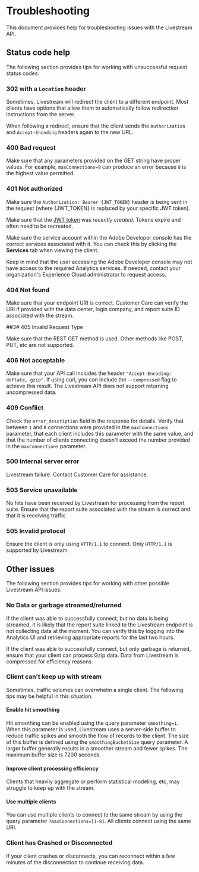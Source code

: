 # Troubleshooting

This document provides help for troubleshooting issues with the Livestream API.


## Status code help

The following section provides tips for working with unsuccessful request status codes.

### 302 with a `Location` header

Sometimes, Livestream will redirect the client to a different endpoint. Most clients have options that allow them to automatically follow redirection instructions from the server.

When following a redirect, ensure that the client sends the `Authorization` and `Accept-Encoding` headers again to the new URL.

### 400 Bad request

Make sure that any parameters provided on the GET string have proper values. For example, `maxConnections=9` can produce an error because `8` is the highest value permitted.

### 401 Not authorized

Make sure the `Authorization: Bearer {JWT_TOKEN}` header is being sent in the request (where {JWT_TOKEN} is replaced by your specific JWT token).

Make sure that the [JWT token](https://www.adobe.io/authentication/auth-methods.html#!AdobeDocs/adobeio-auth/master/AuthenticationOverview/ServiceAccountIntegration.md#step-4-try-it) was _recently created_. Tokens expire and often need to be recreated.

Make sure the service account within the Adobe Developer console has the correct services associated with it. You can check this by clicking the **Services** tab when viewing the client.

Keep in mind that the user accessing the Adobe Developer console may not have access to the required Analytics services. If needed, contact your organization's Experience Cloud administrator to request access.

### 404 Not found

Make sure that your endpoint URI is correct. Customer Care can verify the URI if provided with the data center, login company, and report suite ID associated with the stream.

##3# 405 Invalid Request Type

Make sure that the REST GET method is used. Other methods like POST, PUT, etc are not supported.

### 406 Not acceptable

Make sure that your API call includes the header `"Accept-Encoding: deflate, gzip"`. If using curl, you can include the `--compressed` flag to achieve this result. The Livestream API does not support returning uncompressed data.

### 409 Conflict

Check the `error_description` field in the response for details. Verify that between `1` and `8` connections were provided in the `maxConnections` parameter, that each client includes this parameter with the same value, and that the number of clients connecting doesn't exceed the number provided in the `maxConnections` parameter.

### 500 Internal server error

Livestream failure. Contact Customer Care for assistance.

### 503 Service unavailable

No hits have been received by Livestream for processing from the report suite. Ensure that the report suite associated with the stream is correct and that it is receiving traffic.

### 505 Invalid protocol

Ensure the client is only using `HTTP/1.1` to connect. Only `HTTP/1.1` is supported by Livestream.

## Other issues

The following section provides tips for working with other possible Livestream API issues:

### No Data or garbage streamed/returned

If the client was able to successfully connect, but no data is being streamed, it is likely that the report suite linked to the Livestream endpoint is not collecting data at the moment. You can verify this by logging into the Analytics UI and retrieving appropriate reports for the last two hours.

If the client was able to successfully connect, but only garbage is returned, ensure that your client can process Gzip data. Data from Livestream is compressed for efficiency reasons.

### Client can't keep up with stream

Sometimes, traffic volumes can overwhelm a single client. The following tips may be helpful in this situation.

#### Enable hit smoothing

Hit smoothing can be enabled using the query parameter `smoothing=1`. When this parameter is used, Livestream uses a server-side buffer to reduce traffic spikes and smooth the flow of records to the client. The size of this buffer is defined using the `smoothingBucketSize` query parameter. A larger buffer generally results in a smoother stream and fewer spikes. The maximum buffer size is 7200 seconds. 

#### Improve client processing efficiency

Clients that heavily aggregate or perform statistical modeling, etc, may struggle to keep up with the stream.

#### Use multiple clients

You can use multiple clients to connect to the same stream by using the query parameter `?maxConnections=[1-8]`. All clients connect using the same URI.

### Client has Crashed or Disconnected

If your client crashes or disconnects, you can reconnect within a few minutes of the disconnection to continue receiving data.
